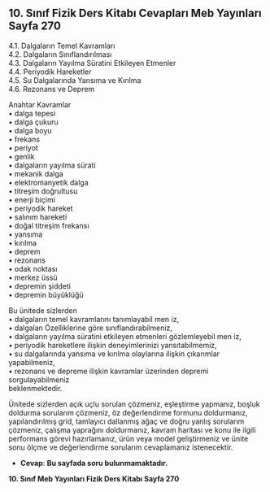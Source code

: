 ## 10. Sınıf Fizik Ders Kitabı Cevapları Meb Yayınları Sayfa 270

4.1. Dalgaların Temel Kavramları  
 4.2. Dalgaların Sınıflandırılması  
 4.3. Dalgaların Yayılma Süratini Etkileyen Etmenler  
 4.4. Periyodik Hareketler  
 4.5. Su Dalgalarında Yansıma ve Kırılma  
 4.6. Rezonans ve Deprem

Anahtar Kavramlar  
 • dalga tepesi  
 • dalga çukuru  
 • dalga boyu  
 • frekans  
 • periyot  
 • genlik  
 • dalgaların yayılma sürati  
 • mekanik dalga  
 • elektromanyetik dalga  
 • titreşim doğrultusu  
 • enerji biçimi  
 • periyodik hareket  
 • salınım hareketi  
 • doğal titreşim frekansı  
 • yansıma  
 • kırılma  
 • deprem  
 • rezonans  
 • odak noktası  
 • merkez üssü  
 • depremin şiddeti  
 • depremin büyüklüğü

Bu ünitede sizlerden  
 • dalgaların temel kavramlarını tanımlayabil men iz,  
 • dalgalan Özelliklerine göre sınıflandırabilmeniz,  
 • dalgaların yayılma süratini etkileyen etmenleri gözlemleyebil men iz,  
 • periyodik hareketlere ilişkin deneyimlerinizi yansıtabilmemiz,  
 • su dalgalarında yansıma ve kırılma olaylarına ilişkin çıkarımlar yapabilmeniz,  
 • rezonans ve depreme ilişkin kavramlar üzerinden depremi sorgulayabilmeniz  
 beklenmektedir.

Ünitede sizlerden açık uçlu sorulan çözmeniz, eşleştirme yapmanız, boşluk doldurma sorularım çözmeniz, öz değerlendirme formunu doldurmanız, yapılandırılmış grid, tamlayıcı dallanmış ağaç ve doğru yanlış sorularım çözmeniz, çalışma yaprağını doldurmanız, kavram haritası ve konu ile ilgili performans görevi hazırlamanız, ürün veya model geliştirmeniz ve ünite sonu ölçme ve değerlendirme sorularım cevaplamanız istenecektir.

* **Cevap**: **Bu sayfada soru bulunmamaktadır.**

**10. Sınıf Meb Yayınları Fizik Ders Kitabı Sayfa 270**